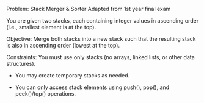Problem: Stack Merger & Sorter
Adapted from 1st year final exam

You are given two stacks, each containing integer values in ascending order (i.e., smallest element is at the top).

Objective:
Merge both stacks into a new stack such that the resulting stack is also in ascending order (lowest at the top).

Constraints:
You must use only stacks (no arrays, linked lists, or other data structures).

* You may create temporary stacks as needed.

* You can only access stack elements using push(), pop(), and peek()/top() operations.